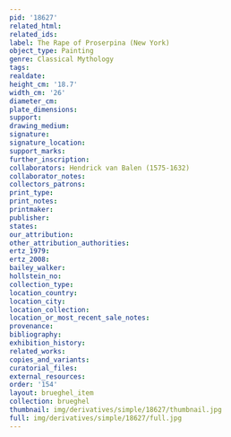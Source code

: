 ```yaml
---
pid: '18627'
related_html: 
related_ids: 
label: The Rape of Proserpina (New York)
object_type: Painting
genre: Classical Mythology
tags: 
realdate: 
height_cm: '18.7'
width_cm: '26'
diameter_cm: 
plate_dimensions: 
support: 
drawing_medium: 
signature: 
signature_location: 
support_marks: 
further_inscription: 
collaborators: Hendrick van Balen (1575-1632)
collaborator_notes: 
collectors_patrons: 
print_type: 
print_notes: 
printmaker: 
publisher: 
states: 
our_attribution: 
other_attribution_authorities: 
ertz_1979: 
ertz_2008: 
bailey_walker: 
hollstein_no: 
collection_type: 
location_country: 
location_city: 
location_collection: 
location_or_most_recent_sale_notes: 
provenance: 
bibliography: 
exhibition_history: 
related_works: 
copies_and_variants: 
curatorial_files: 
external_resources: 
order: '154'
layout: brueghel_item
collection: brueghel
thumbnail: img/derivatives/simple/18627/thumbnail.jpg
full: img/derivatives/simple/18627/full.jpg
---
```

